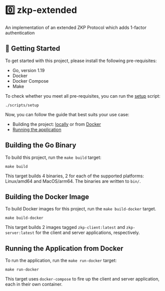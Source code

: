 # :zero: zkp-extended

An implementation of an extended ZKP Protocol which adds 1-factor authentication

## :hatching_chick: Getting Started

To get started with this project, please install the following pre-requisites:

* Go, version 1.19
* Docker
* Docker Compose
* Make

To check whether you meet all pre-requisites, you can run the
[setup](./scripts/setup) script:

```
./scripts/setup
```

Now, you can follow the guide that best suits your use case:

* Building the project: [locally](#building-the-go-binary) or from [Docker](#building-the-docker-image)
* [Running the application](#running-the-application-from-docker)

## Building the Go Binary

To build this project, run the `make build` target:

```
make build
```

This target builds 4 binaries, 2 for each of the supported platforms:
Linux/amd64 and MacOS/arm64. The binaries are written to `bin/`.

## Building the Docker Image

To build Docker images for this project, run the `make build-docker` target.

```
make build-docker
```

This target builds 2 images tagged `zkp-client:latest` and `zkp-server:latest`
for the client and server applications, respectively.

## Running the Application from Docker

To run the application, run the `make run-docker` target:

```
make run-docker
```

This target uses `docker-compose` to fire up the client and server application,
each in their own container.
